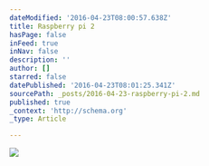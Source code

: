 ```yaml
---
dateModified: '2016-04-23T08:00:57.638Z'
title: Raspberry pi 2
hasPage: false
inFeed: true
inNav: false
description: ''
author: []
starred: false
datePublished: '2016-04-23T08:01:25.341Z'
sourcePath: _posts/2016-04-23-raspberry-pi-2.md
published: true
_context: 'http://schema.org'
_type: Article

---
```

![](https://the-grid-user-content.s3-us-west-2.amazonaws.com/eee7e43c-500f-4d54-bc85-4107b71caf82.jpg)